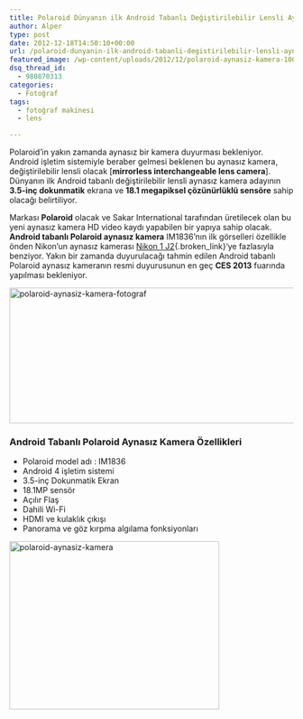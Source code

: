 ```yaml
---
title: Polaroid Dünyanın ilk Android Tabanlı Değiştirilebilir Lensli Aynasız Kamerasını Duyurabilir
author: Alper
type: post
date: 2012-12-18T14:50:10+00:00
url: /polaroid-dunyanin-ilk-android-tabanli-degistirilebilir-lensli-aynasiz-kamerasini-duyurabilir/
featured_image: /wp-content/uploads/2012/12/polaroid-aynasiz-kamera-100x100.jpg
dsq_thread_id:
  - 980870313
categories:
  - Fotoğraf
tags:
  - fotoğraf makinesi
  - lens

---
```

Polaroid&#8217;in yakın zamanda aynasız bir kamera duyurması bekleniyor. Android işletim sistemiyle beraber gelmesi beklenen bu aynasız kamera, değiştirilebilir lensli olacak [**mirrorless interchangeable lens camera**]. Dünyanın ilk Android tabanlı değiştirilebilir lensli aynasız kamera adayının **3.5-inç dokunmatik** ekrana ve **18.1 megapiksel çözünürlüklü sensöre** sahip olacağı belirtiliyor.

Markası **Polaroid** olacak ve Sakar International tarafından üretilecek olan bu yeni aynasız kamera HD video kaydı yapabilen bir yapıya sahip olacak. **Android tabanlı Polaroid aynasız kamera** IM1836&#8217;nın ilk görselleri özellikle önden Nikon&#8217;un aynasız kamerası [Nikon 1 J2][1]{.broken_link}&#8216;ye fazlasıyla benziyor. Yakın bir zamanda duyurulacağı tahmin edilen Android tabanlı Polaroid aynasız kameranın resmi duyurusunun en geç **CES 2013** fuarında yapılması bekleniyor.

<img class="aligncenter size-full wp-image-9961" alt="polaroid-aynasiz-kamera-fotograf" src="https://www.murekkep.org/wp-content/uploads/2012/12/polaroid-aynasiz-kamera-fotograf.jpg" width="600" height="240" srcset="https://www.murekkep.org/wp-content/uploads/2012/12/polaroid-aynasiz-kamera-fotograf.jpg 600w, https://www.murekkep.org/wp-content/uploads/2012/12/polaroid-aynasiz-kamera-fotograf-400x160.jpg 400w, https://www.murekkep.org/wp-content/uploads/2012/12/polaroid-aynasiz-kamera-fotograf-50x20.jpg 50w, https://www.murekkep.org/wp-content/uploads/2012/12/polaroid-aynasiz-kamera-fotograf-125x50.jpg 125w, https://www.murekkep.org/wp-content/uploads/2012/12/polaroid-aynasiz-kamera-fotograf-300x120.jpg 300w, https://www.murekkep.org/wp-content/uploads/2012/12/polaroid-aynasiz-kamera-fotograf-580x232.jpg 580w" sizes="(max-width: 600px) 100vw, 600px" /> 

### Android Tabanlı Polaroid Aynasız Kamera Özellikleri

  * Polaroid model adı : IM1836
  * Android 4 işletim sistemi
  * 3.5-inç Dokunmatik Ekran
  * 18.1MP sensör
  * Açılır Flaş
  * Dahili Wi-Fi
  * HDMI ve kulaklık çıkışı
  * Panorama ve göz kırpma algılama fonksiyonları

<img class="aligncenter size-full wp-image-9962" alt="polaroid-aynasiz-kamera" src="https://www.murekkep.org/wp-content/uploads/2012/12/polaroid-aynasiz-kamera.jpg" width="372" height="298" srcset="https://www.murekkep.org/wp-content/uploads/2012/12/polaroid-aynasiz-kamera.jpg 372w, https://www.murekkep.org/wp-content/uploads/2012/12/polaroid-aynasiz-kamera-50x40.jpg 50w, https://www.murekkep.org/wp-content/uploads/2012/12/polaroid-aynasiz-kamera-125x100.jpg 125w, https://www.murekkep.org/wp-content/uploads/2012/12/polaroid-aynasiz-kamera-249x200.jpg 249w" sizes="(max-width: 372px) 100vw, 372px" />

 [1]: http://www.turknikon.com/nikon-govdeler/cx-format/nikon-1-j2 "Nikon 1 J2"